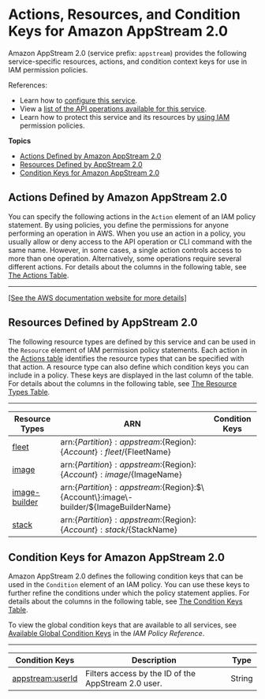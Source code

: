 # Actions, Resources, and Condition Keys for Amazon AppStream 2\.0<a name="list_amazonappstream2.0"></a>

Amazon AppStream 2\.0 \(service prefix: `appstream`\) provides the following service\-specific resources, actions, and condition context keys for use in IAM permission policies\.

References:
+ Learn how to [configure this service](https://docs.aws.amazon.com/appstream2/latest/developerguide/)\.
+ View a [list of the API operations available for this service](https://docs.aws.amazon.com/appstream2/latest/APIReference/)\.
+ Learn how to protect this service and its resources by [using IAM](https://docs.aws.amazon.com/appstream2/latest/developerguide/controlling-access.html) permission policies\.

**Topics**
+ [Actions Defined by Amazon AppStream 2\.0](#amazonappstream2.0-actions-as-permissions)
+ [Resources Defined by AppStream 2\.0](#amazonappstream2.0-resources-for-iam-policies)
+ [Condition Keys for Amazon AppStream 2\.0](#amazonappstream2.0-policy-keys)

## Actions Defined by Amazon AppStream 2\.0<a name="amazonappstream2.0-actions-as-permissions"></a>

You can specify the following actions in the `Action` element of an IAM policy statement\. By using policies, you define the permissions for anyone performing an operation in AWS\. When you use an action in a policy, you usually allow or deny access to the API operation or CLI command with the same name\. However, in some cases, a single action controls access to more than one operation\. Alternatively, some operations require several different actions\. For details about the columns in the following table, see [The Actions Table](reference_policies_actions-resources-contextkeys.md#actions_table)\.


****  
[\[See the AWS documentation website for more details\]](http://docs.aws.amazon.com/IAM/latest/UserGuide/list_amazonappstream2.0.html)

## Resources Defined by AppStream 2\.0<a name="amazonappstream2.0-resources-for-iam-policies"></a>

The following resource types are defined by this service and can be used in the `Resource` element of IAM permission policy statements\. Each action in the [Actions table](#amazonappstream2.0-actions-as-permissions) identifies the resource types that can be specified with that action\. A resource type can also define which condition keys you can include in a policy\. These keys are displayed in the last column of the table\. For details about the columns in the following table, see [The Resource Types Table](reference_policies_actions-resources-contextkeys.md#resources_table)\.


****  

| Resource Types | ARN | Condition Keys | 
| --- | --- | --- | 
|   [ fleet ](https://docs.aws.amazon.com/appstream2/latest/developerguide/what-is-appstream.html#what-is-concepts)  |  arn:$\{Partition\}:appstream:$\{Region\}:$\{Account\}:fleet/$\{FleetName\}  |  | 
|   [ image ](https://docs.aws.amazon.com/appstream2/latest/developerguide/what-is-appstream.html#what-is-concepts)  |  arn:$\{Partition\}:appstream:$\{Region\}:$\{Account\}:image/$\{ImageName\}  |  | 
|   [ image\-builder ](https://docs.aws.amazon.com/appstream2/latest/developerguide/what-is-appstream.html#what-is-concepts)  |  arn:$\{Partition\}:appstream:$\{Region\}:$\{Account\}:image\-builder/$\{ImageBuilderName\}  |  | 
|   [ stack ](https://docs.aws.amazon.com/appstream2/latest/developerguide/what-is-appstream.html#what-is-concepts)  |  arn:$\{Partition\}:appstream:$\{Region\}:$\{Account\}:stack/$\{StackName\}  |  | 

## Condition Keys for Amazon AppStream 2\.0<a name="amazonappstream2.0-policy-keys"></a>

Amazon AppStream 2\.0 defines the following condition keys that can be used in the `Condition` element of an IAM policy\. You can use these keys to further refine the conditions under which the policy statement applies\. For details about the columns in the following table, see [The Condition Keys Table](reference_policies_actions-resources-contextkeys.md#context_keys_table)\.

To view the global condition keys that are available to all services, see [Available Global Condition Keys](reference_policies_condition-keys.html#AvailableKeys) in the *IAM Policy Reference*\.


****  

| Condition Keys | Description | Type | 
| --- | --- | --- | 
|   [ appstream:userId ](https://docs.aws.amazon.com/appstream2/latest/developerguide/external-identity-providers-setting-up-saml.html#external-identity-providers-embed-inline-policy-for-IAM-role)  | Filters access by the ID of the AppStream 2\.0 user\. | String | 